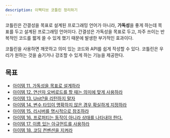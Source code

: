 ```yaml
---
description: 이펙티브 코틀린 정리하기
---
```


코틀린은 간결성을 목표로 설계된 프로그래밍 언어가 아니라, **가독성**을 좋게 하는데 목표를 두고 설계된 프로그래밍 언어이다. 간결성은 가독성을 목표로 두고, 자주 쓰이는 반복적인 코드를 짧게 쓸 수 있게 했기 때문에 발생한 부가적인 효과이다.

코틀린을 사용하면 깨끗하고 의미 있는 코드와 API를 쉽게 작성할 수 있다. 코틀린은 우리가 원하는 것을 숨기거나 강조할 수 있게 하는 기능을 제공한다.

## 목표

- [아이템 11. 가독성을 목표로 설계하라](./item11.md)
- [아이템 12. 연산자 오버로드를 할 때는 의미에 맞게 사용하라](./item12.md)
- [아이템 13. Unit?을 리턴하지 말자](./item13.md)
- [아이템 14. 변수 타입이 명확하지 않은 경우 확실하게 지정하라](./item14.md)
- [아이템 15. 리시버를 명시적으로 참조하라](./item15.md)
- [아이템 16. 프로퍼티는 동작이 아니라 상태를 나타내야 한다.](./item16.md)
- [아이템 17. 이름 있는 아규먼트를 사용하라](./item17.md)
- [아이템 18. 코딩 컨벤션을 지켜라](./item18.md)
